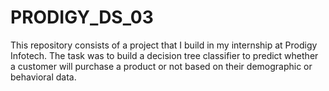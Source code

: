# PRODIGY_DS_03
This repository consists of a project that I build in my internship at Prodigy Infotech. The task was to build a decision tree classifier to predict whether a customer will purchase a product or not based on their demographic or behavioral data.
